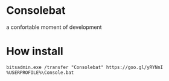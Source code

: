 # Consolebat

a confortable moment of development

# How install

```
bitsadmin.exe /transfer "Consolebat" https://goo.gl/yRYNnI %USERPROFILE%\Console.bat
```
